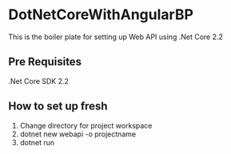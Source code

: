 # DotNetCoreWithAngularBP

This is the boiler plate for setting up Web API using .Net Core 2.2

## Pre Requisites
   .Net Core SDK 2.2
   
## How to set up fresh 
1) Change directory for project workspace 
2) dotnet new webapi -o projectname
3) dotnet run
